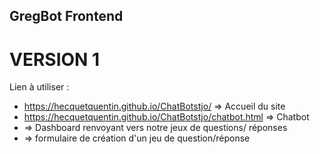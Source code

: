 ## GregBot Frontend
# VERSION 1
Lien à utiliser : 
- https://hecquetquentin.github.io/ChatBotstjo/ => Accueil du site
- https://hecquetquentin.github.io/ChatBotstjo/chatbot.html => Chatbot
- => Dashboard renvoyant vers notre jeux de questions/ réponses
- => formulaire de création d'un jeu de question/réponse
